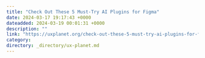 ```yaml
---
title: "Check Out These 5 Must-Try AI Plugins for Figma"
date: 2024-03-17 19:17:43 +0000
dateadded: 2024-03-19 00:01:31 +0000
description: ""
link: "https://uxplanet.org/check-out-these-5-must-try-ai-plugins-for-figma-c1088a4b5182?source=rss----819cc2aaeee0---4"
category:
directory: _directory/ux-planet.md
---
```

